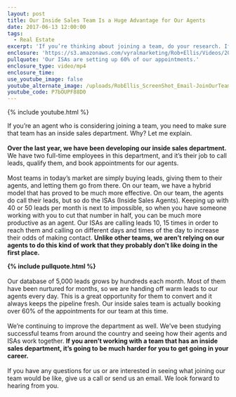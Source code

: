 ```yaml
---
layout: post
title: Our Inside Sales Team Is a Huge Advantage for Our Agents
date: 2017-06-13 12:00:00
tags:
  - Real Estate
excerpt: 'If you’re thinking about joining a team, do your research. If the team doesn’t have an inside sales department, it’s going to be tough for you to get going.'
enclosure: 'https://s3.amazonaws.com/vyralmarketing/Rob+Ellis/Videos/2017/Our+Inside+Sales+Team+Is+a+Huge+Advantage+for+Our+Agents+-+Central+Ohio+Real+Estate+Agent.mp4'
pullquote: 'Our ISAs are setting up 60% of our appointments.'
enclosure_type: video/mp4
enclosure_time:
use_youtube_image: false
youtube_alternate_image: /uploads/RobEllis_ScreenShot_Email-JoinOurTeam.jpg
youtube_code: P7bOUPF88D0
---
```



{% include youtube.html %}

If you’re an agent who is considering joining a team, you need to make sure that team has an inside sales department. Why? Let me explain.
<br>
<br>**Over the last year, we have been developing our inside sales department.** We have two full-time employees in this department, and it’s their job to call leads, qualify them, and book appointments for our agents.
<br>
<br>Most teams in today’s market are simply buying leads, giving them to their agents, and letting them go from there. On our team, we have a hybrid model that has proved to be much more effective. On our team, the agents do call their leads, but so do the ISAs (Inside Sales Agents). Keeping up with 40 or 50 leads per month is next to impossible, so when you have someone working with you to cut that number in half, you can be much more productive as an agent. Our ISAs are calling leads 10, 15 times in order to reach them and calling on different days and times of the day to increase their odds of making contact. **Unlike other teams, we aren’t relying on our agents to do this kind of work that they probably don’t like doing in the first place.**

**{% include pullquote.html %}**
<br>
<br>Our database of 5,000 leads grows by hundreds each month. Most of them have been nurtured for months, so we are handing off warm leads to our agents every day. This is a great opportunity for them to convert and it always keeps the pipeline fresh. Our inside sales team is actually booking over 60% of the appointments for our team at this time.
<br>
<br>We’re continuing to improve the department as well. We’ve been studying successful teams from around the country and seeing how their agents and ISAs work together. **If you aren’t working with a team that has an inside sales department, it’s going to be much harder for you to get going in your career.**
<br>
<br>If you have any questions for us or are interested in seeing what joining our team would be like, give us a call or send us an email. We look forward to hearing from you.